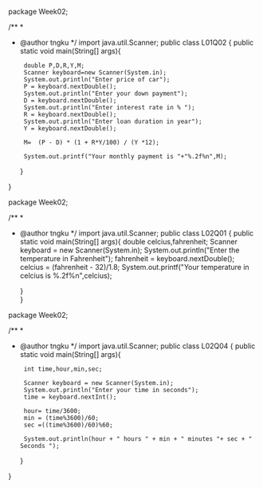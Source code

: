 package Week02;

/**
 *
 * @author tngku
 */
import java.util.Scanner;
public class L01Q02 {
    public static void main(String[] args){
        
        double P,D,R,Y,M;
        Scanner keyboard=new Scanner(System.in);
        System.out.println("Enter price of car");
        P = keyboard.nextDouble();
        System.out.println("Enter your down payment");
        D = keyboard.nextDouble();
        System.out.println("Enter interest rate in % ");
        R = keyboard.nextDouble();
        System.out.println("Enter loan duration in year");
        Y = keyboard.nextDouble();
        
        M=  (P - D) * (1 + R*Y/100) / (Y *12);
        
        System.out.printf("Your monthly payment is "+"%.2f%n",M);
        
        
        
    }
    
}

package Week02;

/**
 *
 * @author tngku
 */
import java.util.Scanner;
public class L02Q01 {
    public static void main(String[] args){
        double celcius,fahrenheit;
        Scanner keyboard = new Scanner(System.in);
        System.out.println("Enter the temperature in Fahrenheit");
        fahrenheit = keyboard.nextDouble();
        celcius = (fahrenheit - 32)/1.8;
        System.out.printf("Your temperature in celcius is %.2f%n",celcius);
        
    }   
}

package Week02;

/**
 *
 * @author tngku
 */
import java.util.Scanner;
public class L02Q04 {
    public static void main(String[] args){
        
        int time,hour,min,sec;
        
        Scanner keyboard = new Scanner(System.in);
        System.out.println("Enter your time in seconds");
        time = keyboard.nextInt();
        
        hour= time/3600;
        min = (time%3600)/60;
        sec =((time%3600)/60)%60;
        
        System.out.println(hour + " hours " + min + " minutes "+ sec + " Seconds ");
    }
    
}
